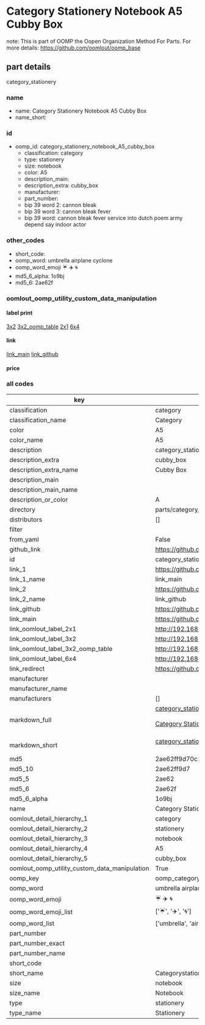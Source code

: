 # Category Stationery Notebook A5 Cubby Box  

note: This is part of OOMP the Oopen Organization Method For Parts. For more details: https://github.com/oomlout/oomp_base

##  part details
  



category_stationery



### name
* name: Category Stationery Notebook A5 Cubby Box
* name_short: 
### id
* oomp_id: category_stationery_notebook_A5_cubby_box
  * classification: category
  * type: stationery
  * size: notebook
  * color: A5
  * description_main: 
  * description_extra: cubby_box
  * manufacturer: 
  * part_number: 
  * bip 39 word 2: cannon bleak
  * bip 39 word 3: cannon bleak fever
  * bip 39 word: cannon bleak fever service into dutch poem army depend say indoor actor

### other_codes
* short_code: 
* oomp_word: umbrella airplane cyclone
* oomp_word_emoji :umbrella: :airplane: :cyclone:
* md5_6_alpha: 1o9bj
* md5_6: 2ae62f






### oomlout_oomp_utility_custom_data_manipulation
#### label print
[3x2](http://192.168.1.245:1112/?label=oomp%201o9bj)
[3x2_oomp_table](http://192.168.1.108:1112/?label=oomp%201o9bj)
[2x1](http://192.168.1.242:1112/?label=oomp%201o9bj)
[6x4](http://192.168.1.55:1112/?label=oomp%201o9bj)    

#### link

[link_main](https://github.com/oomlout/oomlout_oomp_version_1_messy/tree/main/parts/category_stationery_notebook_A5_cubby_box) [link_github](https://github.com/oomlout/oomlout_oomp_version_1_messy/tree/main/parts/category_stationery_notebook_A5_cubby_box)                             

#### price







### all codes 
| key | value |  
| --- | --- |  
| classification | category |  
| classification_name | Category |  
| color | A5 |  
| color_name | A5 |  
| description | category_stationery |  
| description_extra | cubby_box |  
| description_extra_name | Cubby Box |  
| description_main |  |  
| description_main_name |  |  
| description_or_color | A  |  
| directory | parts/category_stationery_notebook_A5_cubby_box |  
| distributors | [] |  
| filter |  |  
| from_yaml | False |  
| github_link | https://github.com/oomlout/oomlout_oomp_part_src/tree/main/parts/category_stationery_notebook_A5_cubby_box |  
| id | category_stationery_notebook_A5_cubby_box |  
| link_1 | https://github.com/oomlout/oomlout_oomp_version_1_messy/tree/main/parts/category_stationery_notebook_A5_cubby_box |  
| link_1_name | link_main |  
| link_2 | https://github.com/oomlout/oomlout_oomp_version_1_messy/tree/main/parts/category_stationery_notebook_A5_cubby_box |  
| link_2_name | link_github |  
| link_github | https://github.com/oomlout/oomlout_oomp_version_1_messy/tree/main/parts/category_stationery_notebook_A5_cubby_box |  
| link_main | https://github.com/oomlout/oomlout_oomp_version_1_messy/tree/main/parts/category_stationery_notebook_A5_cubby_box |  
| link_oomlout_label_2x1 | http://192.168.1.242:1112/?label=oomp%201o9bj |  
| link_oomlout_label_3x2 | http://192.168.1.245:1112/?label=oomp%201o9bj |  
| link_oomlout_label_3x2_oomp_table | http://192.168.1.108:1112/?label=oomp%201o9bj |  
| link_oomlout_label_6x4 | http://192.168.1.55:1112/?label=oomp%201o9bj |  
| link_redirect | https://github.com/oomlout/oomlout_oomp_version_1_messy/tree/main/parts/category_stationery_notebook_A5_cubby_box |  
| manufacturer |  |  
| manufacturer_name |  |  
| manufacturers | [] |  
| markdown_full | [category_stationery_notebook_A5_cubby_box](none)<br>[](none)<br>[Category Stationery Notebook A5 Cubby Box](none)<br><br> |  
| markdown_short | [category_stationery_notebook_A5_cubby_box](none)<br><br> |  
| md5 | 2ae62ff9d70c14e111baec42aac5e10b |  
| md5_10 | 2ae62ff9d7 |  
| md5_5 | 2ae62 |  
| md5_6 | 2ae62f |  
| md5_6_alpha | 1o9bj |  
| name | Category Stationery Notebook A5 Cubby Box |  
| oomlout_detail_hierarchy_1 | category |  
| oomlout_detail_hierarchy_2 | stationery |  
| oomlout_detail_hierarchy_3 | notebook |  
| oomlout_detail_hierarchy_4 | A5 |  
| oomlout_detail_hierarchy_5 | cubby_box |  
| oomlout_oomp_utility_custom_data_manipulation | True |  
| oomp_key | oomp_category_stationery_notebook_A5_cubby_box |  
| oomp_word | umbrella airplane cyclone |  
| oomp_word_emoji | :umbrella: :airplane: :cyclone: |  
| oomp_word_emoji_list | [':umbrella:', ':airplane:', ':cyclone:'] |  
| oomp_word_list | ['umbrella', 'airplane', 'cyclone'] |  
| part_number |  |  
| part_number_exact |  |  
| part_number_name |  |  
| short_code |  |  
| short_name | Categorystationery |  
| size | notebook |  
| size_name | Notebook |  
| type | stationery |  
| type_name | Stationery |  
